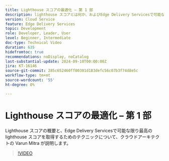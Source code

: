 ```yaml
---
title: Lighthouse スコアの最適化 – 第 1 部
description: lighthouse スコアとは何か、およびEdge Delivery Servicesで可能な限り最高の lighthouse スコアを取得するためのテクニックについて説明します。
version: Cloud Service
feature: Edge Delivery Services
topic: Development
role: Developer, Leader, User
level: Beginner, Intermediate
doc-type: Technical Video
duration: 635
hidefromtoc: true
recommendations: noDisplay, noCatalog
last-substantial-update: 2024-09-10T00:00:00Z
jira: KT-16146
source-git-commit: 285c652460ff00301d183defc56c07b3f74d8e5c
workflow-type: tm+mt
source-wordcount: '55'
ht-degree: 0%

---
```



# Lighthouse スコアの最適化 – 第 1 部

Lighthouse スコアの概要と、Edge Delivery Servicesで可能な限り最高の lighthouse スコアを取得するためのテクニックについて、クラウドアーキテクトの Varun Mitra が説明します。

>[!VIDEO](https://video.tv.adobe.com/v/3433378/?learn=on)
